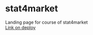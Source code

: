 # stat4market
Landing page for course of stat4market  
[Link on deploy](https://sulfat404.github.io/stat4market/training.html)
